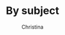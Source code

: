 ---
layout: post
title: By subject
author: Christina
section: resources
categories: [resources, christina]
audience: ""
keywords: ""
goals: ""
actions: ""
---
